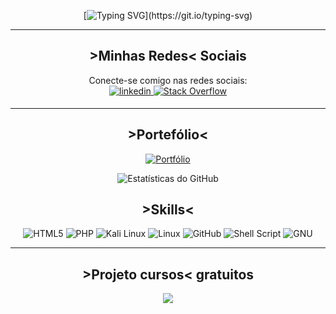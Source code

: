 <div align="center">

[![Typing SVG](https://readme-typing-svg.demolab.com?font=Fira+Code&pause=1000&color=000000&background=FFFFFF&center=true&vCenter=true&width=435&lines=%3EOL%C3%81+DEV%2C+SEJA+MUITO+BEM+VINDO(A)!)](https://git.io/typing-svg)

</div>

---

<h2 align="center">>Minhas Redes< Sociais</h2>
<p align="center">
  Conecte-se comigo nas redes sociais:<br/>
  <a href="https://www.linkedin.com/in/marcus-erick-874bba268/" target="_blank">
<img src=https://img.shields.io/badge/linkedin-%2300acee.svg?color=405DE6&style=for-the-badge&logo=linkedin&logoColor=white alt=linkedin style="margin-bottom: 5px;" />
  <a href="">
    <img src="https://img.shields.io/badge/Stack_Overflow-FE7A16?style=for-the-badge&logo=stack-overflow&logoColor=white" alt="Stack Overflow">
  </a>
</p>
    
---

<h2 align="center">>Portefólio<</h2>
<p align="center">
  
  <a href="https://marcustechs.github.io/portefolio/index.html">
    <img src="https://img.shields.io/badge/Portefólio-purple?style=for-the-badge&logo=GitHub" alt="Portfólio">
  </a>
</p>

<p align="center">
  <img src="https://github-readme-stats-git-masterrstaa-rickstaa.vercel.app/api?username=marcustechs&&show_icons=true&theme=dracula&include_all_commits=true&count_private=true" alt="Estatísticas do GitHub">
</p>

<h2 align="center">>Skills<</h2>
<div align="center">
  <img src="https://img.shields.io/badge/HTML5-E34F26?style=for-the-badge&logo=html5&logoColor=white" alt="HTML5">
  <img src="https://img.shields.io/badge/PHP-777BB4?style=for-the-badge&logo=php&logoColor=white" alt="PHP">
  <img src="https://img.shields.io/badge/Kali%20Linux-557C94?style=for-the-badge&logo=kalilinux&logoColor=white" alt="Kali Linux">
  <img src="https://img.shields.io/badge/Linux-FCC624?style=for-the-badge&logo=linux&logoColor=black" alt="Linux">
  <img src="https://img.shields.io/badge/GitHub-100000?style=for-the-badge&logo=github&logoColor=white" alt="GitHub">
  <img src="https://img.shields.io/badge/Shell_Script-121011?style=for-the-badge&logo=gnu-bash&logoColor=white" alt="Shell Script">
  <img src="https://img.shields.io/badge/GNU-A42E2B?style=for-the-badge&logo=gnu&logoColor=white" alt="GNU">

</div>

---

<h2 align="center">>Projeto cursos< gratuitos</h2>
<p align="center">
<a href="https://github.com/marcustechs/Free-way">
 <img align="center" src="https://github-readme-stats.vercel.app/api/pin/?username=MarcusTechs&repo=Free-way&theme=tokyonight" />
</a>

